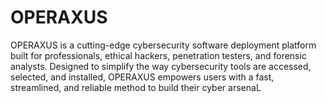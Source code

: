 # OPERAXUS
OPERAXUS is a cutting-edge cybersecurity software deployment platform built for professionals, ethical hackers, penetration testers, and forensic analysts. Designed to simplify the way cybersecurity tools are accessed, selected, and installed, OPERAXUS empowers users with a fast, streamlined, and reliable method to build their cyber arsenaL
